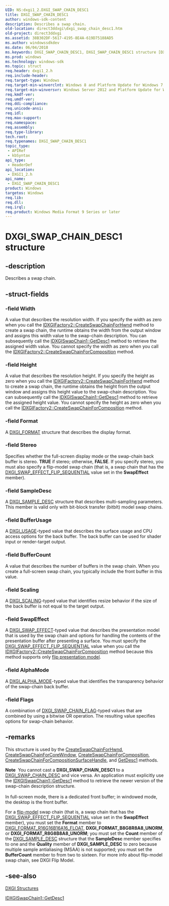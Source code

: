 ```yaml
---
UID: NS:dxgi1_2.DXGI_SWAP_CHAIN_DESC1
title: DXGI_SWAP_CHAIN_DESC1
author: windows-sdk-content
description: Describes a swap chain.
old-location: direct3ddxgi\dxgi_swap_chain_desc1.htm
old-project: direct3ddxgi
ms.assetid: 38B302DF-5617-4195-8E4A-619D75188AD5
ms.author: windowssdkdev
ms.date: 06/04/2018
ms.keywords: DXGI_SWAP_CHAIN_DESC1, DXGI_SWAP_CHAIN_DESC1 structure [DXGI], direct3ddxgi.dxgi_swap_chain_desc1, dxgi1_2/DXGI_SWAP_CHAIN_DESC1
ms.prod: windows
ms.technology: windows-sdk
ms.topic: struct
req.header: dxgi1_2.h
req.include-header: 
req.target-type: Windows
req.target-min-winverclnt: Windows 8 and Platform Update for Windows 7 [desktop apps | UWP apps]
req.target-min-winversvr: Windows Server 2012 and Platform Update for Windows Server 2008 R2 [desktop apps | UWP apps]
req.kmdf-ver: 
req.umdf-ver: 
req.ddi-compliance: 
req.unicode-ansi: 
req.idl: 
req.max-support: 
req.namespace: 
req.assembly: 
req.type-library: 
tech.root: 
req.typenames: DXGI_SWAP_CHAIN_DESC1
topic_type:
 - APIRef
 - kbSyntax
api_type:
 - HeaderDef
api_location:
 - DXGI1_2.h
api_name:
 - DXGI_SWAP_CHAIN_DESC1
product: Windows
targetos: Windows
req.lib: 
req.dll: 
req.irql: 
req.product: Windows Media Format 9 Series or later
---
```


# DXGI_SWAP_CHAIN_DESC1 structure


## -description


Describes a swap chain.


## -struct-fields




### -field Width

A value that describes the resolution width. If you specify the width as zero when you call the 
      <a href="https://msdn.microsoft.com/B78E9F87-C6B0-4078-8C59-AFB85B9C3CBD">IDXGIFactory2::CreateSwapChainForHwnd</a> 
      method to create a swap chain, the runtime obtains the width from the output window and assigns this width value 
      to the swap-chain description. You can subsequently call the 
      <a href="https://msdn.microsoft.com/86BB75A7-C289-4EBA-A9EE-ED4F5C590BA2">IDXGISwapChain1::GetDesc1</a> method to 
      retrieve the assigned width value. You cannot specify the width as zero when you call the 
      <a href="https://msdn.microsoft.com/8AE13082-F8C3-422A-A111-4E91488BD1AF">IDXGIFactory2::CreateSwapChainForComposition</a> 
      method.


### -field Height

A value that describes the resolution height. If you specify the height as zero when you call the 
      <a href="https://msdn.microsoft.com/B78E9F87-C6B0-4078-8C59-AFB85B9C3CBD">IDXGIFactory2::CreateSwapChainForHwnd</a> 
      method to create a swap chain, the runtime obtains the height from the output window and assigns this height 
      value to the swap-chain description. You can subsequently call the 
      <a href="https://msdn.microsoft.com/86BB75A7-C289-4EBA-A9EE-ED4F5C590BA2">IDXGISwapChain1::GetDesc1</a> method to 
      retrieve the assigned height value. You cannot specify the height as zero when you call the 
      <a href="https://msdn.microsoft.com/8AE13082-F8C3-422A-A111-4E91488BD1AF">IDXGIFactory2::CreateSwapChainForComposition</a> 
      method.


### -field Format

A <a href="https://msdn.microsoft.com/library/Bb173059(v=VS.85).aspx">DXGI_FORMAT</a> structure that describes the 
      display format.


### -field Stereo

Specifies whether the full-screen display mode or the swap-chain back buffer is stereo. 
      <b>TRUE</b> if stereo; otherwise, <b>FALSE</b>. If you specify stereo, you 
      must also specify a flip-model swap chain (that is, a swap chain that has the 
      <a href="https://msdn.microsoft.com/library/Bb173077(v=VS.85).aspx">DXGI_SWAP_EFFECT_FLIP_SEQUENTIAL</a> 
      value set in the <b>SwapEffect</b> member).


### -field SampleDesc

A <a href="https://msdn.microsoft.com/library/Bb173072(v=VS.85).aspx">DXGI_SAMPLE_DESC</a> structure that 
      describes multi-sampling parameters. This member is valid only with bit-block transfer (bitblt) model swap 
      chains.


### -field BufferUsage

A <a href="https://msdn.microsoft.com/library/Bb173078(v=VS.85).aspx">DXGI_USAGE</a>-typed value that describes the 
      surface usage and CPU access options for the back buffer. The back buffer can be used for shader input or 
      render-target output.


### -field BufferCount

A value that describes the number of buffers in the swap chain. When you create a full-screen swap chain, 
      you typically include the front buffer in this value.


### -field Scaling

A <a href="https://msdn.microsoft.com/7EEA4B02-3C81-4A07-BE3B-80A5E35A16BE">DXGI_SCALING</a>-typed value that identifies 
      resize behavior if the size of the back buffer is not equal to the target output.


### -field SwapEffect

A <a href="https://msdn.microsoft.com/library/Bb173077(v=VS.85).aspx">DXGI_SWAP_EFFECT</a>-typed value 
      that describes the presentation model that is used by the swap chain and options for handling the contents of 
      the presentation buffer after presenting a surface. You must specify the 
      <a href="https://msdn.microsoft.com/library/Bb173077(v=VS.85).aspx">DXGI_SWAP_EFFECT_FLIP_SEQUENTIAL</a> 
      value when you call the 
      <a href="https://msdn.microsoft.com/8AE13082-F8C3-422A-A111-4E91488BD1AF">IDXGIFactory2::CreateSwapChainForComposition</a> 
      method because this method supports only <a href="https://msdn.microsoft.com/E132DAF5-80B7-4C52-A760-3779CC140CE7">flip 
      presentation model</a>.


### -field AlphaMode

A <a href="https://msdn.microsoft.com/DD3D1E49-06D2-4FB9-A41B-86453D8E566F">DXGI_ALPHA_MODE</a>-typed value that 
      identifies the transparency behavior of the swap-chain back buffer.


### -field Flags

A combination of 
     <a href="https://msdn.microsoft.com/library/Bb173076(v=VS.85).aspx">DXGI_SWAP_CHAIN_FLAG</a>-typed values that are 
     combined by using a bitwise OR operation. The resulting value specifies options for swap-chain behavior.


## -remarks



This structure is used by the <a href="https://msdn.microsoft.com/B78E9F87-C6B0-4078-8C59-AFB85B9C3CBD">CreateSwapChainForHwnd</a>,  <a href="https://msdn.microsoft.com/B3AC3AEB-3449-4444-9FD3-866A3795C41F">CreateSwapChainForCoreWindow</a>, <a href="https://msdn.microsoft.com/8AE13082-F8C3-422A-A111-4E91488BD1AF">CreateSwapChainForComposition</a>, <a href="https://msdn.microsoft.com/3C5724B7-598B-44F1-80F3-07010EAA089B">CreateSwapChainForCompositionSurfaceHandle</a>, and <a href="https://msdn.microsoft.com/86BB75A7-C289-4EBA-A9EE-ED4F5C590BA2">GetDesc1</a> methods.

<div class="alert"><b>Note</b>  You cannot cast a 
     <b>DXGI_SWAP_CHAIN_DESC1</b> to a 
     <a href="https://msdn.microsoft.com/library/Bb173075(v=VS.85).aspx">DXGI_SWAP_CHAIN_DESC</a> and vice versa. An 
     application must explicitly use the 
     <a href="https://msdn.microsoft.com/86BB75A7-C289-4EBA-A9EE-ED4F5C590BA2">IDXGISwapChain1::GetDesc1</a> method to 
     retrieve the newer version of the swap-chain description structure.</div>
<div> </div>
In full-screen mode, there is a dedicated front buffer; in windowed mode, the desktop is the front buffer.

For a <a href="https://msdn.microsoft.com/E132DAF5-80B7-4C52-A760-3779CC140CE7">flip-model</a> swap chain (that is, a swap 
     chain that has the 
     <a href="https://msdn.microsoft.com/library/Bb173077(v=VS.85).aspx">DXGI_SWAP_EFFECT_FLIP_SEQUENTIAL</a> 
     value set in the <b>SwapEffect</b> member), you must set the 
     <b>Format</b> member to 
     <a href="https://msdn.microsoft.com/library/Bb173059(v=VS.85).aspx">DXGI_FORMAT_R16G16B16A16_FLOAT</a>, 
     <b>DXGI_FORMAT_B8G8R8A8_UNORM</b>, or 
     <b>DXGI_FORMAT_R8G8B8A8_UNORM</b>; you must set the 
     <b>Count</b> member of the 
     <a href="https://msdn.microsoft.com/library/Bb173072(v=VS.85).aspx">DXGI_SAMPLE_DESC</a> structure that the 
     <b>SampleDesc</b> member specifies to one and the <b>Quality</b> member 
     of <b>DXGI_SAMPLE_DESC</b> to zero because multiple 
     sample antialiasing (MSAA) is not supported; you must set the <b>BufferCount</b> member to 
     from two to sixteen. For more info about flip-model swap chain, see 
     DXGI Flip Model.




## -see-also




<a href="https://msdn.microsoft.com/22e98880-bcd1-448a-9223-604fff9173fe">DXGI Structures</a>



<a href="https://msdn.microsoft.com/86BB75A7-C289-4EBA-A9EE-ED4F5C590BA2">IDXGISwapChain1::GetDesc1</a>
 

 

